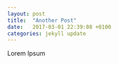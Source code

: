 ```yaml
---
layout: post
title:  "Another Post"
date:   2017-03-01 22:39:08 +0100
categories: jekyll update
---
```


Lorem Ipsum

